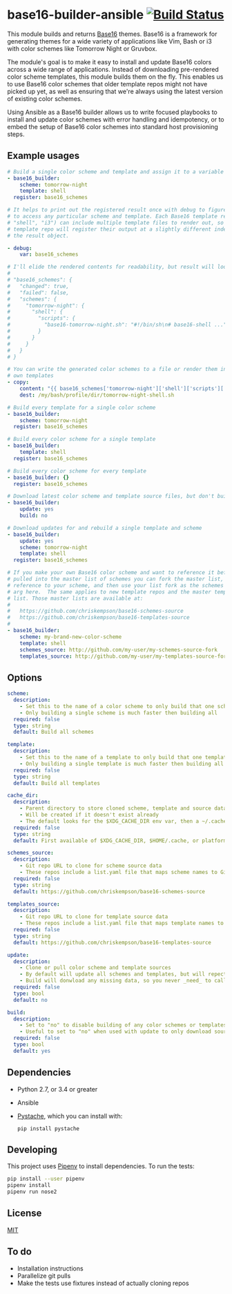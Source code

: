 base16-builder-ansible [![Build Status](https://travis-ci.org/mnussbaum/base16-builder-ansible.svg?branch=master)](https://travis-ci.org/mnussbaum/base16-builder-ansible)
================

This module builds and returns [Base16](https://github.com/chriskempson/base16)
themes. Base16 is a framework for generating themes for a wide variety of
applications like Vim, Bash or i3 with color schemes like Tomorrow Night or
Gruvbox.

The module's goal is to make it easy to install and update Base16 colors across
a wide range of applications. Instead of downloading pre-rendered color scheme
templates, this module builds them on the fly. This enables us to use Base16
color schemes that older template repos might not have picked up yet, as well
as ensuring that we're always using the latest version of existing color
schemes.

Using Ansible as a Base16 builder allows us to write focused playbooks to
install and update color schemes with error handling and idempotency, or
to embed the setup of Base16 color schemes into standard host provisioning
steps.

## Example usages

```yaml
# Build a single color scheme and template and assign it to a variable
- base16_builder:
    scheme: tomorrow-night
    template: shell
  register: base16_schemes

# It helps to print out the registered result once with debug to figure out how
# to access any particular scheme and template. Each Base16 template repo (e.g.
# "shell", "i3") can include multiple template files to render out, so every
# template repo will register their output at a slightly different index path in
# the result object.

- debug:
    var: base16_schemes

# I'll elide the rendered contents for readability, but result will look like this:
#
# "base16_schemes": {
#   "changed": true,
#   "failed": false,
#   "schemes": {
#     "tomorrow-night": {
#       "shell": {
#         "scripts": {
#           "base16-tomorrow-night.sh": "#!/bin/sh\n# base16-shell ..."
#         }
#       }
#     }
#   }
# }

# You can write the generated color schemes to a file or render them into your
# own templates
- copy:
    content: "{{ base16_schemes['tomorrow-night']['shell']['scripts']['base16-tomorrow-night.config'] }}"
    dest: /my/bash/profile/dir/tomorrow-night-shell.sh

# Build every template for a single color scheme
- base16_builder:
    scheme: tomorrow-night
  register: base16_schemes

# Build every color scheme for a single template
- base16_builder:
    template: shell
  register: base16_schemes

# Build every color scheme for every template
- base16_builder: {}
  register: base16_schemes

# Download latest color scheme and template source files, but don't build anything
- base16_builder:
    update: yes
    build: no

# Download updates for and rebuild a single template and scheme
- base16_builder:
    update: yes
    scheme: tomorrow-night
    template: shell
  register: base16_schemes

# If you make your own Base16 color scheme and want to reference it before it's
# pulled into the master list of schemes you can fork the master list, add a
# reference to your scheme, and then use your list fork as the schemes source
# arg here.  The same applies to new template repos and the master template
# list. Those master lists are available at:
#
#   https://github.com/chriskempson/base16-schemes-source
#   https://github.com/chriskempson/base16-templates-source
#
- base16_builder:
    scheme: my-brand-new-color-scheme
    template: shell
    schemes_source: http://github.com/my-user/my-schemes-source-fork
    templates_source: http://github.com/my-user/my-templates-source-fork
```

## Options

```yaml
scheme:
  description:
    - Set this to the name of a color scheme to only build that one scheme, instead of building all, which is the default
    - Only building a single scheme is much faster then building all
  required: false
  type: string
  default: Build all schemes

template:
  description:
    - Set this to the name of a template to only build that one template instead of building all, which is the default
    - Only building a single template is much faster then building all
  required: false
  type: string
  default: Build all templates

cache_dir:
  description:
    - Parent directory to store cloned scheme, template and source data
    - Will be created if it doesn't exist already
    - The default looks for the $XDG_CACHE_DIR env var, then a ~/.cache dir, and falls back to the platform's temp dir if the first two don't exist
  required: false
  type: string
  default: First available of $XDG_CACHE_DIR, $HOME/.cache, or platform derived temp dir

schemes_source:
  description:
    - Git repo URL to clone for scheme source data
    - These repos include a list.yaml file that maps scheme names to Git source repos
  required: false
  type: string
  default: https://github.com/chriskempson/base16-schemes-source

templates_source:
  description:
    - Git repo URL to clone for template source data
    - These repos include a list.yaml file that maps template names to Git source repos
  required: false
  type: string
  default: https://github.com/chriskempson/base16-templates-source

update:
  description:
    - Clone or pull color scheme and template sources
    - By default will update all schemes and templates, but will repect scheme and template args
    - Build will donwload any missing data, so you never _need_ to call update
  required: false
  type: bool
  default: no

build:
  description:
    - Set to "no" to disable building of any color schemes or templates
    - Useful to set to "no" when used with update to only download sources
  required: false
  type: bool
  default: yes
```

## Dependencies

* Python 2.7, or 3.4 or greater
* Ansible
* [Pystache](https://github.com/defunkt/pystache), which you can install with:

    ```
    pip install pystache
    ```

## Developing

This project uses [Pipenv](https://github.com/pypa/pipenv) to install
dependencies. To run the tests:

```bash
pip install --user pipenv
pipenv install
pipenv run nose2
```

## License

[MIT](LICENSE)

## To do

* Installation instructions
* Parallelize git pulls
* Make the tests use fixtures instead of actually cloning repos

